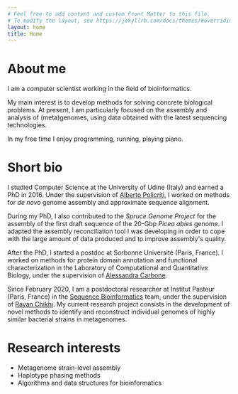 ```yaml
---
# Feel free to add content and custom Front Matter to this file.
# To modify the layout, see https://jekyllrb.com/docs/themes/#overriding-theme-defaults
layout: home
title: Home
---
```


# About me

I am a computer scientist working in the field of bioinformatics.

My main interest is to develop methods for solving concrete biological problems.
At present, I am particularly focused on the assembly and analysis of (meta)genomes, using data obtained with the latest sequencing technologies.

In my free time I enjoy programming, running, playing piano.


# Short bio

I studied Computer Science at the University of Udine (Italy) and earned a PhD in 2016.
Under the supervision of [Alberto Policriti](http://users.dimi.uniud.it/~alberto.policriti/), I worked on methods for *de novo* genome assembly and approximate sequence alignment.

During my PhD, I also contributed to the *Spruce Genome Project* for the assembly of the first draft sequence of the 20-Gbp *Picea abies* genome. 
I adapted the assembly reconciliation tool I was developing in order to cope with the large amount of data produced and to improve assembly's quality.

After the PhD, I started a postdoc at Sorbonne Université (Paris, France). I worked on methods for protein domain annotation and functional characterization 
in the Laboratory of Computational and Quantitative Biology, under the supervision of [Alessandra Carbone](http://www.ihes.fr/~carbone/).

Since February 2020, I am a postdoctoral researcher at Institut Pasteur (Paris, France) in the [Sequence Bioinformatics](https://research.pasteur.fr/en/team/sequence-bioinformatics/) team, under the supervision of [Rayan Chikhi](http://rayan.chikhi.name).
My current research project consists in the development of novel methods to identify and reconstruct individual genomes of highly similar bacterial strains in metagenomes.


# Research interests

- Metagenome strain-level assembly
- Haplotype phasing methods
- Algorithms and data structures for bioinformatics
